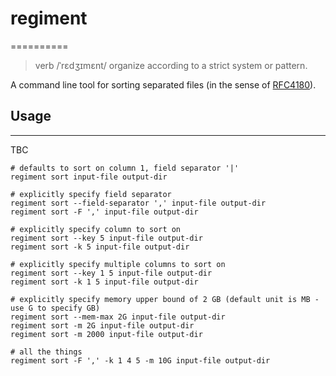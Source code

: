 # regiment
==========

> verb
> /ˈrɛdʒɪmɛnt/
>     organize according to a strict system or pattern.

A command line tool for sorting separated files (in the sense of [RFC4180](https://tools.ietf.org/html/rfc4180)).

## Usage
--------

TBC

```
# defaults to sort on column 1, field separator '|'
regiment sort input-file output-dir

# explicitly specify field separator
regiment sort --field-separator ',' input-file output-dir
regiment sort -F ',' input-file output-dir

# explicitly specify column to sort on
regiment sort --key 5 input-file output-dir
regiment sort -k 5 input-file output-dir

# explicitly specify multiple columns to sort on
regiment sort --key 1 5 input-file output-dir
regiment sort -k 1 5 input-file output-dir

# explicitly specify memory upper bound of 2 GB (default unit is MB - use G to specify GB)
regiment sort --mem-max 2G input-file output-dir
regiment sort -m 2G input-file output-dir
regiment sort -m 2000 input-file output-dir

# all the things
regiment sort -F ',' -k 1 4 5 -m 10G input-file output-dir
```

